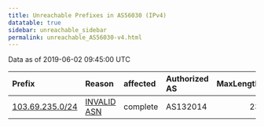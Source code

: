 ```yaml
---
title: Unreachable Prefixes in AS56030 (IPv4)
datatable: true
sidebar: unreachable_sidebar
permalink: unreachable_AS56030-v4.html
---
```


Data as of 2019-06-02 09:45:00 UTC


<div class="datatable-begin"></div>

| Prefix                                                   | Reason                                                                                                 | affected   | Authorized AS   |   MaxLength | Anchor                                       |   unreachable /24s |
|:---------------------------------------------------------|:-------------------------------------------------------------------------------------------------------|:-----------|:----------------|------------:|:---------------------------------------------|-------------------:|
| [103.69.235.0/24](https://stat.ripe.net/103.69.235.0/24) | [INVALID ASN](https://rpki-validator.ripe.net/announcement-preview?asn=AS56030&prefix=103.69.235.0/24) | complete   | AS132014        |          23 | [APNIC](unreachable_APNIC_RPKI_Root-v4.html) |                  1 |

<div class="datatable-end"></div>